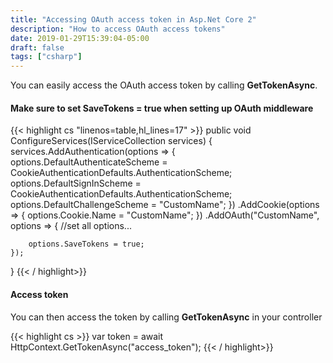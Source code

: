 ```yaml
---
title: "Accessing OAuth access token in Asp.Net Core 2"
description: "How to access OAuth access tokens"
date: 2019-01-29T15:39:04-05:00
draft: false
tags: ["csharp"]
---
```


You can easily access the OAuth access token by calling <!--more--> **GetTokenAsync**.

#### Make sure to set SaveTokens = true when setting up OAuth middleware

{{< highlight cs "linenos=table,hl_lines=17" >}}
public void ConfigureServices(IServiceCollection services)
{
	services.AddAuthentication(options =>
	{
		options.DefaultAuthenticateScheme = CookieAuthenticationDefaults.AuthenticationScheme;
		options.DefaultSignInScheme = CookieAuthenticationDefaults.AuthenticationScheme;
		options.DefaultChallengeScheme = "CustomName";
	})
	.AddCookie(options =>
	{
		options.Cookie.Name = "CustomName";
	})
	.AddOAuth("CustomName", options =>
	{
		//set all options...

		options.SaveTokens = true;
	});
}
{{< / highlight>}}

#### Access token

You can then access the token by calling **GetTokenAsync** in your controller

{{< highlight cs >}}
var token = await HttpContext.GetTokenAsync("access_token");
{{< / highlight>}}
